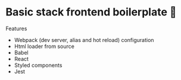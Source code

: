 # Basic stack frontend boilerplate 🔬

Features

- Webpack (dev server, alias and hot reload) configuration
- Html loader from source
- Babel
- React
- Styled components
- Jest
